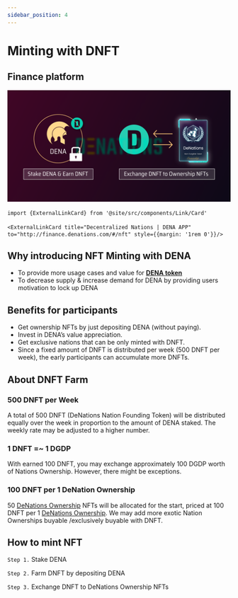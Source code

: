```yaml
---
sidebar_position: 4
---
```


# Minting with DNFT

## Finance platform

![Untitled](./assets/nft-minting/Untitled.png)

```mdx-code-block
import {ExternalLinkCard} from '@site/src/components/Link/Card'

<ExternalLinkCard title="Decentralized Nations | DENA APP" to="http://finance.denations.com/#/nft" style={{margin: '1rem 0'}}/>
```

## Why introducing NFT Minting with DENA

- To provide more usage cases and value for **[DENA token](https://coinmarketcap.com/currencies/decentralized-nations/)**
- To decrease supply & increase demand for DENA by providing users motivation to lock up DENA

## Benefits for participants

- Get ownership NFTs by just depositing DENA (without paying).
- Invest in DENA’s value appreciation.
- Get exclusive nations that can be only minted with DNFT.
- Since a fixed amount of DNFT is distributed per week (500 DNFT per week), the early participants can accumulate more DNFTs.

## About DNFT Farm

### 500 DNFT per Week

A total of 500 DNFT (DeNations Nation Founding Token) will be distributed equally over the week in proportion to the amount of DENA staked. The weekly rate may be adjusted to a higher number.

### 1 DNFT =~ 1 DGDP

With earned 100 DNFT, you may exchange approximately 100 DGDP worth of Nations Ownership. However, there might be exceptions.

### 100 DNFT per 1 DeNation Ownership

50 [DeNations Ownership](https://opensea.io/collection/decentralized-nations?collectionSlug=decentralized-nations) NFTs will be allocated for the start, priced at 100 DNFT per 1 [DeNations Ownership](https://opensea.io/collection/decentralized-nations?collectionSlug=decentralized-nations). We may add more exotic Nation Ownerships buyable /exclusively buyable with DNFT.

## How to mint NFT

`Step 1.`  Stake DENA

`Step 2.`  Farm DNFT by depositing DENA

`Step 3.`  Exchange DNFT to DeNations Ownership NFTs